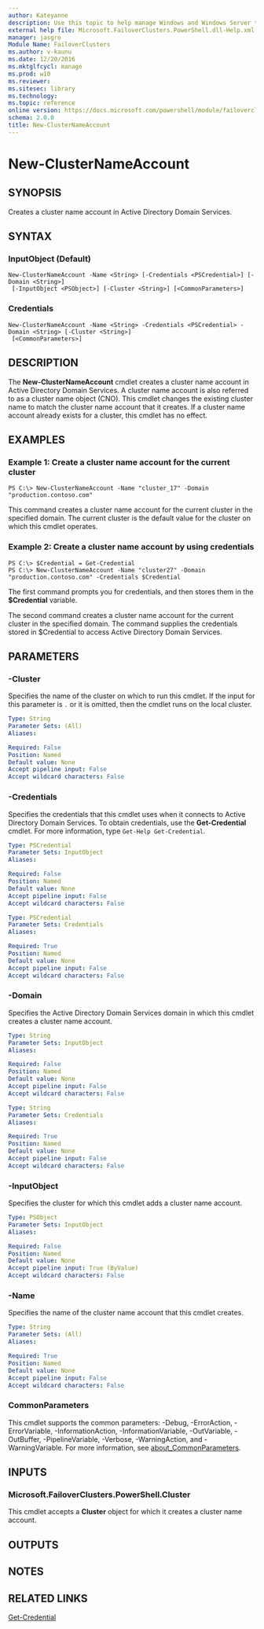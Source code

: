 ```yaml
---
author: Kateyanne
description: Use this topic to help manage Windows and Windows Server technologies with Windows PowerShell.
external help file: Microsoft.FailoverClusters.PowerShell.dll-Help.xml
manager: jasgro
Module Name: FailoverClusters
ms.author: v-kaunu
ms.date: 12/20/2016
ms.mktglfcycl: manage
ms.prod: w10
ms.reviewer: 
ms.sitesec: library
ms.technology: 
ms.topic: reference
online version: https://docs.microsoft.com/powershell/module/failoverclusters/new-clusternameaccount?view=windowsserver2019-ps&wt.mc_id=ps-gethelp
schema: 2.0.0
title: New-ClusterNameAccount
---
```


# New-ClusterNameAccount

## SYNOPSIS
Creates a cluster name account in Active Directory Domain Services.

## SYNTAX

### InputObject (Default)
```
New-ClusterNameAccount -Name <String> [-Credentials <PSCredential>] [-Domain <String>]
 [-InputObject <PSObject>] [-Cluster <String>] [<CommonParameters>]
```

### Credentials
```
New-ClusterNameAccount -Name <String> -Credentials <PSCredential> -Domain <String> [-Cluster <String>]
 [<CommonParameters>]
```

## DESCRIPTION
The **New-ClusterNameAccount** cmdlet creates a cluster name account in Active Directory Domain Services.
A cluster name account is also referred to as a cluster name object (CNO).
This cmdlet changes the existing cluster name to match the cluster name account that it creates.
If a cluster name account already exists for a cluster, this cmdlet has no effect.

## EXAMPLES

### Example 1: Create a cluster name account for the current cluster
```
PS C:\> New-ClusterNameAccount -Name "cluster_17" -Domain "production.contoso.com"
```

This command creates a cluster name account for the current cluster in the specified domain.
The current cluster is the default value for the cluster on which this cmdlet operates.

### Example 2: Create a cluster name account by using credentials
```
PS C:\> $Credential = Get-Credential
PS C:\> New-ClusterNameAccount -Name "cluster27" -Domain "production.contoso.com" -Credentials $Credential
```

The first command prompts you for credentials, and then stores them in the **$Credential** variable.

The second command creates a cluster name account for the current cluster in the specified domain.
The command supplies the credentials stored in $Credential to access Active Directory Domain Services.

## PARAMETERS

### -Cluster
Specifies the name of the cluster on which to run this cmdlet.
If the input for this parameter is `.` or it is omitted, then the cmdlet runs on the local cluster.

```yaml
Type: String
Parameter Sets: (All)
Aliases: 

Required: False
Position: Named
Default value: None
Accept pipeline input: False
Accept wildcard characters: False
```

### -Credentials
Specifies the credentials that this cmdlet uses when it connects to Active Directory Domain Services.
To obtain credentials, use the **Get-Credential** cmdlet.
For more information, type `Get-Help Get-Credential`.

```yaml
Type: PSCredential
Parameter Sets: InputObject
Aliases: 

Required: False
Position: Named
Default value: None
Accept pipeline input: False
Accept wildcard characters: False
```

```yaml
Type: PSCredential
Parameter Sets: Credentials
Aliases: 

Required: True
Position: Named
Default value: None
Accept pipeline input: False
Accept wildcard characters: False
```

### -Domain
Specifies the Active Directory Domain Services domain in which this cmdlet creates a cluster name account.

```yaml
Type: String
Parameter Sets: InputObject
Aliases: 

Required: False
Position: Named
Default value: None
Accept pipeline input: False
Accept wildcard characters: False
```

```yaml
Type: String
Parameter Sets: Credentials
Aliases: 

Required: True
Position: Named
Default value: None
Accept pipeline input: False
Accept wildcard characters: False
```

### -InputObject
Specifies the cluster for which this cmdlet adds a cluster name account.

```yaml
Type: PSObject
Parameter Sets: InputObject
Aliases: 

Required: False
Position: Named
Default value: None
Accept pipeline input: True (ByValue)
Accept wildcard characters: False
```

### -Name
Specifies the name of the cluster name account that this cmdlet creates.

```yaml
Type: String
Parameter Sets: (All)
Aliases: 

Required: True
Position: Named
Default value: None
Accept pipeline input: False
Accept wildcard characters: False
```

### CommonParameters
This cmdlet supports the common parameters: -Debug, -ErrorAction, -ErrorVariable, -InformationAction, -InformationVariable, -OutVariable, -OutBuffer, -PipelineVariable, -Verbose, -WarningAction, and -WarningVariable. For more information, see [about_CommonParameters](https://go.microsoft.com/fwlink/?LinkID=113216).

## INPUTS

### Microsoft.FailoverClusters.PowerShell.Cluster
This cmdlet accepts a **Cluster** object for which it creates a cluster name account.

## OUTPUTS

## NOTES

## RELATED LINKS

[Get-Credential](https://go.microsoft.com/fwlink/?LinkID=293936)

